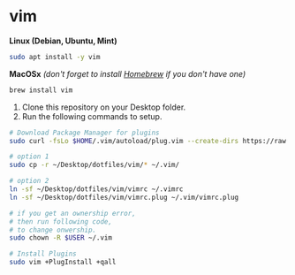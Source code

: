 # vim

**Linux (Debian, Ubuntu, Mint)**
```bash
sudo apt install -y vim
```

**MacOSx** _(don't forget to install [Homebrew](https://brew.sh/) if you don't have one)_
```bash
brew install vim
```

1. Clone this repository on your Desktop folder.
1. Run the following commands to setup.

```sh
# Download Package Manager for plugins
sudo curl -fsLo $HOME/.vim/autoload/plug.vim --create-dirs https://raw.githubusercontent.com/junegunn/vim-plug/master/plug.vim

# option 1
sudo cp -r ~/Desktop/dotfiles/vim/* ~/.vim/

# option 2
ln -sf ~/Desktop/dotfiles/vim/vimrc ~/.vimrc
ln -sf ~/Desktop/dotfiles/vim/vimrc.plug ~/.vim/vimrc.plug

# if you get an ownership error,
# then run following code,
# to change onwership.
sudo chown -R $USER ~/.vim

# Install Plugins
sudo vim +PlugInstall +qall
```
